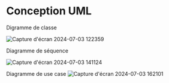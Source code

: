 # Conception UML

Digramme de classe

![Capture d'écran 2024-07-03 122359](https://github.com/basmaqtb/E-bank/assets/157010984/0c765fe0-7250-407b-a64b-f0b949cffe4a)

Diagramme de séquence

![Capture d'écran 2024-07-03 141124](https://github.com/basmaqtb/E-bank/assets/157010984/f0412fab-aeaa-4026-8c2e-385c312048a9)

Diagramme de use case
![Capture d'écran 2024-07-03 162101](https://github.com/basmaqtb/E-bank/assets/157010984/b53de46f-1724-4c45-af58-7b2f141f0889)
